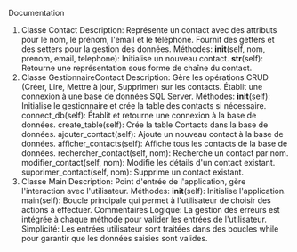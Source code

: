 Documentation
1. Classe Contact
Description: Représente un contact avec des attributs pour le nom, le prénom, l'email et le téléphone. Fournit des getters et des setters pour la gestion des données.
Méthodes:
__init__(self, nom, prenom, email, telephone): Initialise un nouveau contact.
__str__(self): Retourne une représentation sous forme de chaîne du contact.
2. Classe GestionnaireContact
Description: Gère les opérations CRUD (Créer, Lire, Mettre à jour, Supprimer) sur les contacts. Établit une connexion à une base de données SQL Server.
Méthodes:
__init__(self): Initialise le gestionnaire et crée la table des contacts si nécessaire.
connect_db(self): Établit et retourne une connexion à la base de données.
create_table(self): Crée la table Contacts dans la base de données.
ajouter_contact(self): Ajoute un nouveau contact à la base de données.
afficher_contacts(self): Affiche tous les contacts de la base de données.
rechercher_contact(self, nom): Recherche un contact par nom.
modifier_contact(self, nom): Modifie les détails d'un contact existant.
supprimer_contact(self, nom): Supprime un contact existant.
3. Classe Main
Description: Point d'entrée de l'application, gère l'interaction avec l'utilisateur.
Méthodes:
__init__(self): Initialise l'application.
main(self): Boucle principale qui permet à l'utilisateur de choisir des actions à effectuer.
Commentaires
Logique: La gestion des erreurs est intégrée à chaque méthode pour valider les entrées de l'utilisateur.
Simplicité: Les entrées utilisateur sont traitées dans des boucles while pour garantir que les données saisies sont valides.
